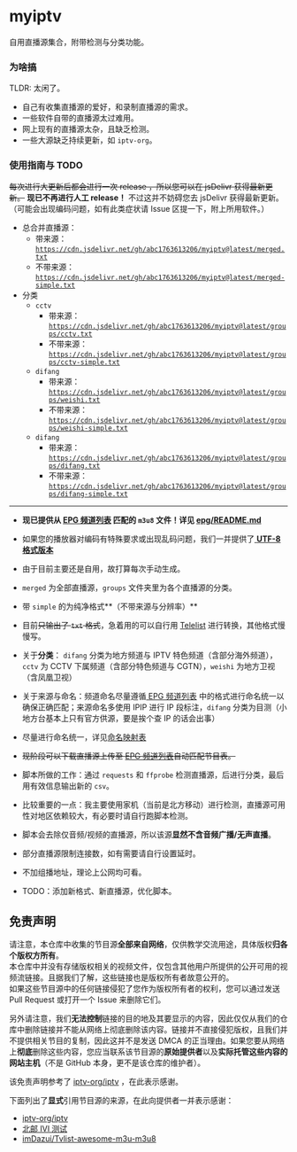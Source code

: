 # myiptv
自用直播源集合，附带检测与分类功能。

### 为啥搞
TLDR: 太闲了。

- 自己有收集直播源的爱好，和录制直播源的需求。
- 一些软件自带的直播源太过难用。
- 网上现有的直播源太杂，且缺乏检测。
- 一些大源缺乏持续更新，如 `iptv-org`。

### 使用指南与 TODO

~~每次进行大更新后都会进行一次 release ，所以您可以在 jsDelivr 获得最新更新。~~
**现已不再进行人工 release！** 不过这并不妨碍您去 jsDelivr 获得最新更新。
（可能会出现编码问题，如有此类症状请 Issue 区提一下，附上所用软件。）

- 总合并直播源：
  - 带来源：[`https://cdn.jsdelivr.net/gh/abc1763613206/myiptv@latest/merged.txt`](https://cdn.jsdelivr.net/gh/abc1763613206/myiptv@latest/merged.txt)
  - 不带来源： [`https://cdn.jsdelivr.net/gh/abc1763613206/myiptv@latest/merged-simple.txt`](https://cdn.jsdelivr.net/gh/abc1763613206/myiptv@latest/merged-simple.txt)
- 分类
  - `cctv`
    - 带来源：[`https://cdn.jsdelivr.net/gh/abc1763613206/myiptv@latest/groups/cctv.txt`](https://cdn.jsdelivr.net/gh/abc1763613206/myiptv@latest/groups/cctv.txt)
    - 不带来源：[`https://cdn.jsdelivr.net/gh/abc1763613206/myiptv@latest/groups/cctv-simple.txt`](https://cdn.jsdelivr.net/gh/abc1763613206/myiptv@latest/groups/cctv-simple.txt)
  - `difang`
    - 带来源：[`https://cdn.jsdelivr.net/gh/abc1763613206/myiptv@latest/groups/weishi.txt`](https://cdn.jsdelivr.net/gh/abc1763613206/myiptv@latest/groups/weishi.txt)
    - 不带来源：[`https://cdn.jsdelivr.net/gh/abc1763613206/myiptv@latest/groups/weishi-simple.txt`](https://cdn.jsdelivr.net/gh/abc1763613206/myiptv@latest/groups/weishi-simple.txt)
  - `difang`
    - 带来源：[`https://cdn.jsdelivr.net/gh/abc1763613206/myiptv@latest/groups/difang.txt`](https://cdn.jsdelivr.net/gh/abc1763613206/myiptv@latest/groups/difang.txt)
    - 不带来源：[`https://cdn.jsdelivr.net/gh/abc1763613206/myiptv@latest/groups/difang-simple.txt`](https://cdn.jsdelivr.net/gh/abc1763613206/myiptv@latest/groups/difang-simple.txt)





-----

- **现已提供从 [ EPG 频道列表](http://epg.51zmt.top:8000/) 匹配的 `m3u8` 文件！详见 [epg/README.md](epg/README.md)**
- 如果您的播放器对编码有特殊要求或出现乱码问题，我们一并提供了[ **UTF-8 格式版本**](utf8/README.md)

- 由于目前主要还是自用，故打算每次手动生成。
- `merged` 为全部直播源，`groups` 文件夹里为各个直播源的分类。
- 带 `simple` 的为纯净格式**（不带来源与分辨率）**
- 目前~~只输出了 `txt` 格式~~，急着用的可以自行用 [Telelist](https://guihet.com/tvlive-telelist.html) 进行转换，其他格式慢慢写。
- 关于**分类**： `difang` 分类为地方频道与 IPTV 特色频道（含部分海外频道），`cctv` 为 CCTV 下属频道（含部分特色频道与 CGTN），`weishi` 为地方卫视（含凤凰卫视）
- 关于来源与命名：频道命名尽量遵循[ EPG 频道列表](http://epg.51zmt.top:8000/) 中的格式进行命名统一以确保正确匹配；来源命名多使用 IPIP 进行 IP 段标注，`difang` 分类为目测（小地方台基本上只有官方供源，要是挨个查 IP 的话会出事）
- 尽量进行命名统一，详见[命名映射表](MAPPING.md)
- ~~现阶段可以下载直播源上传至 [ EPG 频道列表](http://epg.51zmt.top:8000/)自动匹配节目表。~~
- 脚本所做的工作：通过 `requests` 和 `ffprobe` 检测直播源，后进行分类，最后用有效信息输出新的 `csv`。
- 比较重要的一点：我主要使用家机（当前是北方移动）进行检测，直播源可用性对地区依赖较大，有必要时请自行跑脚本检测。
- 脚本会去除仅音频/视频的直播源，所以该源**显然不含音频广播/无声直播**。
- 部分直播源限制连接数，如有需要请自行设置延时。
- 不加组播地址，理论上公网均可看。
- TODO：添加新格式、新直播源，优化脚本。

## 免责声明

请注意，本仓库中收集的节目源**全部来自网络**，仅供教学交流用途，具体版权**归各个版权方所有**。        
本仓库中并没有存储版权相关的视频文件，仅包含其他用户所提供的公开可用的视频流链接。且据我们了解，这些链接也是版权所有者故意公开的。    
如果这些节目源中的任何链接侵犯了您作为版权所有者的权利，您可以通过发送 Pull Request 或打开一个 Issue 来删除它们。     

另外请注意，我们**无法控制**链接的目的地及其要显示的内容，因此仅仅从我们的仓库中删除链接并不能从网络上彻底删除该内容。链接并不直接侵犯版权，且我们并不提供相关节目的复制，因此这并不是发送 DMCA 的正当理由。如果您要从网络上**彻底**删除这些内容，您应当联系该节目源的**原始提供者**以及**实际托管这些内容的网站主机**（不是 GitHub 本身，更不是该仓库的维护者）。

该免责声明参考了 [iptv-org/iptv](https://github.com/iptv-org/iptv) ，在此表示感谢。    

下面列出了**显式**引用节目源的来源，在此向提供者一并表示感谢：  
- [iptv-org/iptv](https://github.com/iptv-org/iptv)
- [北邮 IVI 测试](http://ivi.bupt.edu.cn/)
- [imDazui/Tvlist-awesome-m3u-m3u8](https://github.com/imDazui/Tvlist-awesome-m3u-m3u8)